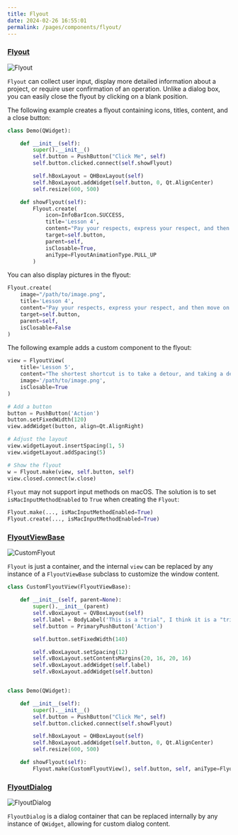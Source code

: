 ```yaml
---
title: Flyout
date: 2024-02-26 16:55:01
permalink: /pages/components/flyout/
---
```

### [Flyout](https://pyqt-fluent-widgets.readthedocs.io/zh-cn/latest/autoapi/qfluentwidgets/components/widgets/flyout/index.html#qfluentwidgets.components.widgets.flyout.Flyout)

![Flyout](/img/components/flyout/Flyout.png)

`Flyout` can collect user input, display more detailed information about a project, or require user confirmation of an operation. Unlike a dialog box, you can easily close the flyout by clicking on a blank position.

The following example creates a flyout containing icons, titles, content, and a close button:
```python
class Demo(QWidget):

    def __init__(self):
        super().__init__()
        self.button = PushButton("Click Me", self)
        self.button.clicked.connect(self.showFlyout)

        self.hBoxLayout = QHBoxLayout(self)
        self.hBoxLayout.addWidget(self.button, 0, Qt.AlignCenter)
        self.resize(600, 500)

    def showFlyout(self):
        Flyout.create(
            icon=InfoBarIcon.SUCCESS,
            title='Lesson 4',
            content="Pay your respects, express your respect, and then move on to another new stage of the whirl!",
            target=self.button,
            parent=self,
            isClosable=True,
            aniType=FlyoutAnimationType.PULL_UP
        )
```

You can also display pictures in the flyout:

```python
Flyout.create(
    image="/path/to/image.png",
    title='Lesson 4',
    content="Pay your respects, express your respect, and then move on to another new stage of the whirl!",
    target=self.button,
    parent=self,
    isClosable=False
)
```

The following example adds a custom component to the flyout:

```python
view = FlyoutView(
    title='Lesson 5',
    content="The shortest shortcut is to take a detour, and taking a detour is my shortest shortcut.",
    image='/path/to/image.png',
    isClosable=True
)

# Add a button
button = PushButton('Action')
button.setFixedWidth(120)
view.addWidget(button, align=Qt.AlignRight)

# Adjust the layout
view.widgetLayout.insertSpacing(1, 5)
view.widgetLayout.addSpacing(5)

# Show the flyout
w = Flyout.make(view, self.button, self)
view.closed.connect(w.close)
```

`Flyout` may not support input methods on macOS. The solution is to set `isMacInputMethodEnabled` to `True` when creating the `Flyout`:
```python
Flyout.make(..., isMacInputMethodEnabled=True)
Flyout.create(..., isMacInputMethodEnabled=True)
```

### [FlyoutViewBase](https://pyqt-fluent-widgets.readthedocs.io/zh-cn/latest/autoapi/qfluentwidgets/components/widgets/flyout/index.html#qfluentwidgets.components.widgets.flyout.FlyoutViewBase)

![CustomFlyout](/img/components/flyout/CustomFlyout.png)

`Flyout` is just a container, and the internal `view` can be replaced by any instance of a `FlyoutViewBase` subclass to customize the window content.

```python
class CustomFlyoutView(FlyoutViewBase):

    def __init__(self, parent=None):
        super().__init__(parent)
        self.vBoxLayout = QVBoxLayout(self)
        self.label = BodyLabel('This is a "trial", I think it is a "trial" to overcome the past, \nOnly by overcoming those childish past, can people grow.')
        self.button = PrimaryPushButton('Action')

        self.button.setFixedWidth(140)

        self.vBoxLayout.setSpacing(12)
        self.vBoxLayout.setContentsMargins(20, 16, 20, 16)
        self.vBoxLayout.addWidget(self.label)
        self.vBoxLayout.addWidget(self.button)


class Demo(QWidget):

    def __init__(self):
        super().__init__()
        self.button = PushButton("Click Me", self)
        self.button.clicked.connect(self.showFlyout)

        self.hBoxLayout = QHBoxLayout(self)
        self.hBoxLayout.addWidget(self.button, 0, Qt.AlignCenter)
        self.resize(600, 500)

    def showFlyout(self):
        Flyout.make(CustomFlyoutView(), self.button, self, aniType=FlyoutAnimationType.PULL_UP)
```


### [FlyoutDialog](https://qfluentwidgets.com/price/)

![FlyoutDialog](/img/components/flyout/FlyoutDialog.png)

`FlyoutDialog` is a dialog container that can be replaced internally by any instance of `QWidget`, allowing for custom dialog content.